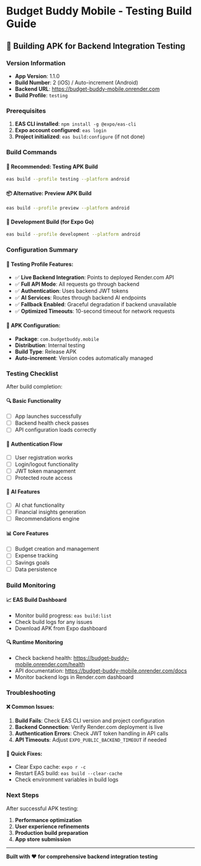 # Budget Buddy Mobile - Testing Build Guide

## 🚀 Building APK for Backend Integration Testing

### Version Information
- **App Version**: 1.1.0
- **Build Number**: 2 (iOS) / Auto-increment (Android)
- **Backend URL**: https://budget-buddy-mobile.onrender.com
- **Build Profile**: `testing`

### Prerequisites
1. **EAS CLI installed**: `npm install -g @expo/eas-cli`
2. **Expo account configured**: `eas login`
3. **Project initialized**: `eas build:configure` (if not done)

### Build Commands

#### 🎯 **Recommended: Testing APK Build**
```bash
eas build --profile testing --platform android
```

#### 📦 **Alternative: Preview APK Build**
```bash
eas build --profile preview --platform android
```

#### 🔄 **Development Build (for Expo Go)**
```bash
eas build --profile development --platform android
```

### Configuration Summary

#### 🔧 **Testing Profile Features:**
- ✅ **Live Backend Integration**: Points to deployed Render.com API
- ✅ **Full API Mode**: All requests go through backend
- ✅ **Authentication**: Uses backend JWT tokens
- ✅ **AI Services**: Routes through backend AI endpoints
- ✅ **Fallback Enabled**: Graceful degradation if backend unavailable
- ✅ **Optimized Timeouts**: 10-second timeout for network requests

#### 📱 **APK Configuration:**
- **Package**: `com.budgetbuddy.mobile`
- **Distribution**: Internal testing
- **Build Type**: Release APK
- **Auto-increment**: Version codes automatically managed

### Testing Checklist

After build completion:

#### 🔍 **Basic Functionality**
- [ ] App launches successfully
- [ ] Backend health check passes
- [ ] API configuration loads correctly

#### 🔐 **Authentication Flow**
- [ ] User registration works
- [ ] Login/logout functionality
- [ ] JWT token management
- [ ] Protected route access

#### 🤖 **AI Features**
- [ ] AI chat functionality
- [ ] Financial insights generation
- [ ] Recommendations engine

#### 📊 **Core Features**
- [ ] Budget creation and management
- [ ] Expense tracking
- [ ] Savings goals
- [ ] Data persistence

### Build Monitoring

#### 📈 **EAS Build Dashboard**
- Monitor build progress: `eas build:list`
- Check build logs for any issues
- Download APK from Expo dashboard

#### 🔍 **Runtime Monitoring**
- Check backend health: https://budget-buddy-mobile.onrender.com/health
- API documentation: https://budget-buddy-mobile.onrender.com/docs
- Monitor backend logs in Render.com dashboard

### Troubleshooting

#### ❌ **Common Issues:**
1. **Build Fails**: Check EAS CLI version and project configuration
2. **Backend Connection**: Verify Render.com deployment is live
3. **Authentication Errors**: Check JWT token handling in API calls
4. **API Timeouts**: Adjust `EXPO_PUBLIC_BACKEND_TIMEOUT` if needed

#### 🔧 **Quick Fixes:**
- Clear Expo cache: `expo r -c`
- Restart EAS build: `eas build --clear-cache`
- Check environment variables in build logs

### Next Steps

After successful APK testing:
1. **Performance optimization**
2. **User experience refinements**
3. **Production build preparation**
4. **App store submission**

---
**Built with ❤️ for comprehensive backend integration testing**